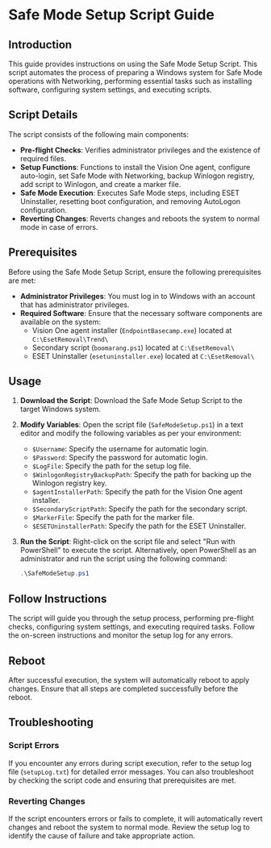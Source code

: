 # Safe Mode Setup Script Guide

## Introduction

This guide provides instructions on using the Safe Mode Setup Script. This script automates the process of preparing a Windows system for Safe Mode operations with Networking, performing essential tasks such as installing software, configuring system settings, and executing scripts.

## Script Details

The script consists of the following main components:

- **Pre-flight Checks**: Verifies administrator privileges and the existence of required files.
- **Setup Functions**: Functions to install the Vision One agent, configure auto-login, set Safe Mode with Networking, backup Winlogon registry, add script to Winlogon, and create a marker file.
- **Safe Mode Execution**: Executes Safe Mode steps, including ESET Uninstaller, resetting boot configuration, and removing AutoLogon configuration.
- **Reverting Changes**: Reverts changes and reboots the system to normal mode in case of errors.


## Prerequisites

Before using the Safe Mode Setup Script, ensure the following prerequisites are met:

- **Administrator Privileges**: You must log in to Windows with an account that has administrator privileges.
- **Required Software**: Ensure that the necessary software components are available on the system:
  - Vision One agent installer (`EndpointBasecamp.exe`) located at `C:\EsetRemoval\Trend\`
  - Secondary script (`boomarang.ps1`) located at `C:\EsetRemoval\`
  - ESET Uninstaller (`esetuninstaller.exe`) located at `C:\EsetRemoval\`

## Usage

1. **Download the Script**: Download the Safe Mode Setup Script to the target Windows system.

2. **Modify Variables**: Open the script file (`SafeModeSetup.ps1`) in a text editor and modify the following variables as per your environment:
   - `$Username`: Specify the username for automatic login.
   - `$Password`: Specify the password for automatic login.
   - `$LogFile`: Specify the path for the setup log file.
   - `$WinlogonRegistryBackupPath`: Specify the path for backing up the Winlogon registry key.
   - `$agentInstallerPath`: Specify the path for the Vision One agent installer.
   - `$SecondaryScriptPath`: Specify the path for the secondary script.
   - `$MarkerFile`: Specify the path for the marker file.
   - `$ESETUninstallerPath`: Specify the path for the ESET Uninstaller.

3. **Run the Script**: Right-click on the script file and select "Run with PowerShell" to execute the script. Alternatively, open PowerShell as an administrator and run the script using the following command:
   ```powershell
   .\SafeModeSetup.ps1

## Follow Instructions

The script will guide you through the setup process, performing pre-flight checks, configuring system settings, and executing required tasks. Follow the on-screen instructions and monitor the setup log for any errors.

## Reboot

After successful execution, the system will automatically reboot to apply changes. Ensure that all steps are completed successfully before the reboot.

## Troubleshooting

### Script Errors

If you encounter any errors during script execution, refer to the setup log file (`setupLog.txt`) for detailed error messages. You can also troubleshoot by checking the script code and ensuring that prerequisites are met.

### Reverting Changes

If the script encounters errors or fails to complete, it will automatically revert changes and reboot the system to normal mode. Review the setup log to identify the cause of failure and take appropriate action.